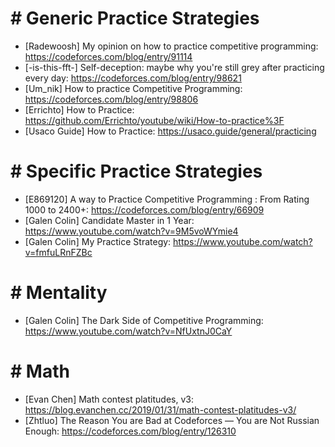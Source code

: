 # # Generic Practice Strategies
- [Radewoosh] My opinion on how to practice competitive programming: https://codeforces.com/blog/entry/91114
- [-is-this-fft-] Self-deception: maybe why you're still grey after practicing every day: https://codeforces.com/blog/entry/98621
- [Um_nik] How to practice Competitive Programming: https://codeforces.com/blog/entry/98806
- [Errichto] How to Practice: https://github.com/Errichto/youtube/wiki/How-to-practice%3F
- [Usaco Guide] How to Practice: https://usaco.guide/general/practicing

# # Specific Practice Strategies
- [E869120] A way to Practice Competitive Programming : From Rating 1000 to 2400+: https://codeforces.com/blog/entry/66909
- [Galen Colin] Candidate Master in 1 Year: https://www.youtube.com/watch?v=9M5voWYmie4
- [Galen Colin] My Practice Strategy: https://www.youtube.com/watch?v=fmfuLRnFZBc

# # Mentality
- [Galen Colin] The Dark Side of Competitive Programming: https://www.youtube.com/watch?v=NfUxtnJ0CaY

# # Math
- [Evan Chen] Math contest platitudes, v3: https://blog.evanchen.cc/2019/01/31/math-contest-platitudes-v3/
- [Zhtluo] The Reason You are Bad at Codeforces — You are Not Russian Enough: https://codeforces.com/blog/entry/126310
